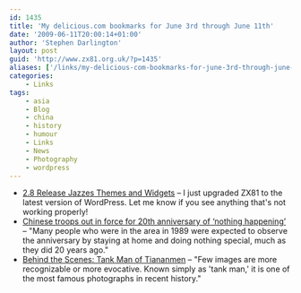 ```yaml
---
id: 1435
title: 'My delicious.com bookmarks for June 3rd through June 11th'
date: '2009-06-11T20:00:14+01:00'
author: 'Stephen Darlington'
layout: post
guid: 'http://www.zx81.org.uk/?p=1435'
aliases: ['/links/my-delicious-com-bookmarks-for-june-3rd-through-june-11th.html']
categories:
    - Links
tags:
    - asia
    - Blog
    - china
    - history
    - humour
    - Links
    - News
    - Photography
    - wordpress
---
```


- [2.8 Release Jazzes Themes and Widgets](http://wordpress.org/development/2009/06/wordpress-28/) – I just upgraded ZX81 to the latest version of WordPress. Let me know if you see anything that's not working properly!
- [Chinese troops out in force for 20th anniversary of ‘nothing happening’](http://newsbiscuit.com/2009/06/05/chinese-troops-out-in-force-for-20th-anniversary-of-?nothing-happening?/) – "Many people who were in the area in 1989 were expected to observe the anniversary by staying at home and doing nothing special, much as they did 20 years ago."
- [Behind the Scenes: Tank Man of Tiananmen](http://lens.blogs.nytimes.com/2009/06/03/behind-the-scenes-tank-man-of-tiananmen/) – "Few images are more recognizable or more evocative. Known simply as 'tank man,' it is one of the most famous photographs in recent history."